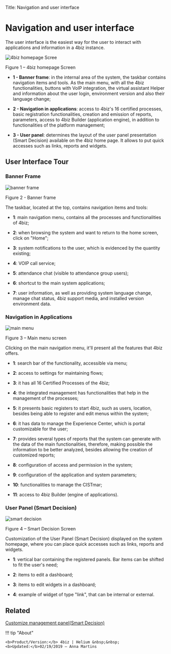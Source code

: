 Title: Navigation and user interface
# Navigation and user interface

The user interface is the easiest way for the user to interact with
applications and information in a 4biz instance.

![4biz homepage Scree](images/navigation-1.png)

Figure 1 – 4biz homepage Screen

-   **1 - Banner frame**: in the internal area of the system, the taskbar contains navigation items and tools. As the main menu, with all the 4biz functionalities, buttons with VoIP integration, the virtual assistant Helper and information about the user login, environment version and also their language change;

-   **2 - Navigation in applications**: access to 4biz's 16 certified processes,
    basic registration functionalities, creation and emission of reports, parameters,
    access to 4biz Builder (application engine), in addition to functionalities 
    of the platform management;

-   **3 - User panel**: determines the layout of the user panel presentation (Smart
    Decision) available on the 4biz home page. It allows to put
    quick accesses such as links, reports and widgets.

## User Interface Tour
 

### Banner Frame

![banner frame](images/navigation-2.png)

Figure 2 - Banner frame

The taskbar, located at the top, contains navigation items and tools:

-   **1**: main navigation menu, contains all the processes and functionalities of 4biz;

-   **2**: when browsing the system and want to return to the home screen, click on "Home";

-   **3**: system notifications to the user, which is evidenced by the quantity existing;

-   **4**: VOIP call service;

-   **5**: attendance chat (visible to attendance group users);

-   **6**: shortcut to the main system applications;

-   **7**: user information, as well as providing system language change, manage
    chat status, 4biz support media, and installed version environment
    data.

### Navigation in Applications

![main menu](images/navigation-3.png)

Figure 3 – Main menu screen

Clicking on the main navigation menu, it'll present all the features that 
4biz offers.

-   **1**: search bar of the functionality, accessible via menu;

-   **2**: access to settings for maintaining flows;

-   **3**: it has all 16 Certified Processes of the 4biz;

-   **4**: the integrated management has functionalities that help in the management
    of the processes;

-   **5**: it presents basic registers to start 4biz, such as users, location, besides 
    being able to register and edit menus within the system;

-   **6**: it has data to manage the Experience Center, which is portal customizable 
    for the user;

-   **7**: provides several types of reports that the system can generate with the
    data of the main functionalities, therefore, making possible the information
    to be better analyzed, besides allowing the creation of customized reports;

-   **8**: configuration of access and permission in the system;

-   **9**: configuration of the application and system parameters;

-   **10**: functionalities to manage the CISTmar;

-   **11**: access to 4biz Builder (engine of applications).

### User Panel (Smart Decision)

![smart decision](images/navigation-4.png)

Figure 4 – Smart Decision Screen

Customization of the User Panel (Smart Decision) displayed on the system
homepage, where you can place quick accesses such as links, reports and widgets.

-   **1**: vertical bar containing the registered panels. Bar items can be shifted to fit the user's need;

-   **2**: items to edit a dashboard;

-   **3**: items to edit widgets in a dashboard;

-   **4**: example of widget of type "link", that can be internal or external.


Related
----------

[Customize management panel(Smart Decision)](/en-us/4biz-helium/additional-features/reports/create/dashboard-customize-management-panel-smart-decision.html)



!!! tip "About"

    <b>Product/Version:</b> 4biz | Helium &nbsp;&nbsp;
    <b>Updated:</b>02/19/2019 – Anna Martins

